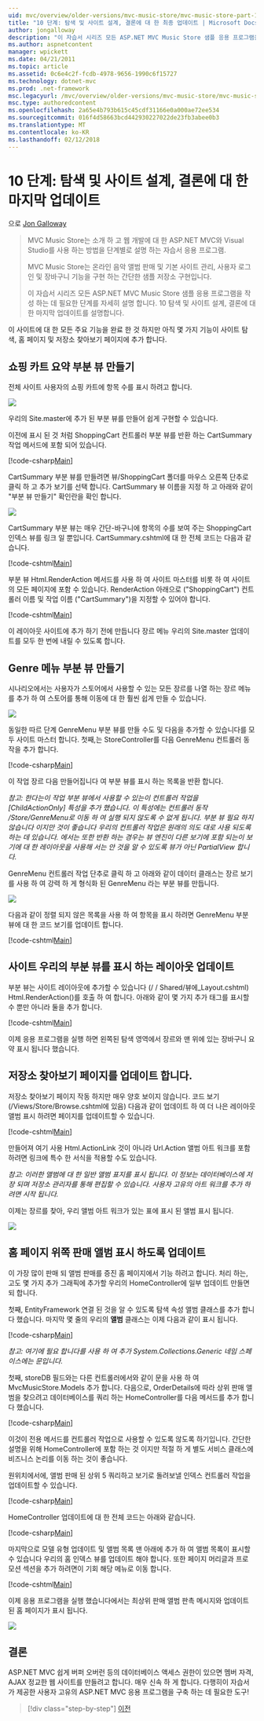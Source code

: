 ```yaml
---
uid: mvc/overview/older-versions/mvc-music-store/mvc-music-store-part-10
title: "10 단계: 탐색 및 사이트 설계, 결론에 대 한 최종 업데이트 | Microsoft Docs"
author: jongalloway
description: "이 자습서 시리즈 모든 ASP.NET MVC Music Store 샘플 응용 프로그램을 작성 하는 데 필요한 단계를 자세히 설명 합니다. 부 10에서는 탐색 및에 대 한 마지막 업데이트를 다룹니다."
ms.author: aspnetcontent
manager: wpickett
ms.date: 04/21/2011
ms.topic: article
ms.assetid: 0c6e4c2f-fcdb-4978-9656-1990c6f15727
ms.technology: dotnet-mvc
ms.prod: .net-framework
msc.legacyurl: /mvc/overview/older-versions/mvc-music-store/mvc-music-store-part-10
msc.type: authoredcontent
ms.openlocfilehash: 2a65e4b793b615c45cdf31166e0a000ae72ee534
ms.sourcegitcommit: 016f4d58663bcd442930227022de23fb3abee0b3
ms.translationtype: MT
ms.contentlocale: ko-KR
ms.lasthandoff: 02/12/2018
---
```

<a name="part-10-final-updates-to-navigation-and-site-design-conclusion"></a>10 단계: 탐색 및 사이트 설계, 결론에 대 한 마지막 업데이트
====================
으로 [Jon Galloway](https://github.com/jongalloway)

> MVC Music Store는 소개 하 고 웹 개발에 대 한 ASP.NET MVC와 Visual Studio를 사용 하는 방법을 단계별로 설명 하는 자습서 응용 프로그램.  
>   
> MVC Music Store는 온라인 음악 앨범 판매 및 기본 사이트 관리, 사용자 로그인 및 장바구니 기능을 구현 하는 간단한 샘플 저장소 구현입니다.  
>   
> 이 자습서 시리즈 모든 ASP.NET MVC Music Store 샘플 응용 프로그램을 작성 하는 데 필요한 단계를 자세히 설명 합니다. 10 탐색 및 사이트 설계, 결론에 대 한 마지막 업데이트를 설명합니다.


이 사이트에 대 한 모든 주요 기능을 완료 한 것 하지만 아직 몇 가지 기능이 사이트 탐색, 홈 페이지 및 저장소 찾아보기 페이지에 추가 합니다.

## <a name="creating-the-shopping-cart-summary-partial-view"></a>쇼핑 카트 요약 부분 뷰 만들기

전체 사이트 사용자의 쇼핑 카트에 항목 수를 표시 하려고 합니다.

![](mvc-music-store-part-10/_static/image1.png)

우리의 Site.master에 추가 된 부분 뷰를 만들어 쉽게 구현할 수 있습니다.

이전에 표시 된 것 처럼 ShoppingCart 컨트롤러 부분 뷰를 반환 하는 CartSummary 작업 메서드에 포함 되어 있습니다.

[!code-csharp[Main](mvc-music-store-part-10/samples/sample1.cs)]

CartSummary 부분 뷰를 만들려면 뷰/ShoppingCart 폴더를 마우스 오른쪽 단추로 클릭 하 고 추가 보기를 선택 합니다. CartSummary 뷰 이름을 지정 하 고 아래와 같이 "부분 뷰 만들기" 확인란을 확인 합니다.

![](mvc-music-store-part-10/_static/image2.png)

CartSummary 부분 뷰는 매우 간단-바구니에 항목의 수를 보여 주는 ShoppingCart 인덱스 뷰를 링크 일 뿐입니다. CartSummary.cshtml에 대 한 전체 코드는 다음과 같습니다.

[!code-cshtml[Main](mvc-music-store-part-10/samples/sample2.cshtml)]

부분 뷰 Html.RenderAction 메서드를 사용 하 여 사이트 마스터를 비롯 하 여 사이트의 모든 페이지에 포함 수 있습니다. RenderAction 아래으로 ("ShoppingCart") 컨트롤러 이름 및 작업 이름 ("CartSummary")을 지정할 수 있어야 합니다.

[!code-cshtml[Main](mvc-music-store-part-10/samples/sample3.cshtml)]

이 레이아웃 사이트에 추가 하기 전에 만듭니다 장르 메뉴 우리의 Site.master 업데이트를 모두 한 번에 내릴 수 있도록 합니다.

## <a name="creating-the-genre-menu-partial-view"></a>Genre 메뉴 부분 뷰 만들기

시나리오에서는 사용자가 스토어에서 사용할 수 있는 모든 장르를 나열 하는 장르 메뉴를 추가 하 여 스토어를 통해 이동에 대 한 훨씬 쉽게 만들 수 있습니다.

![](mvc-music-store-part-10/_static/image3.png)

동일한 따르 단계 GenreMenu 부분 뷰를 만들 수도 및 다음을 추가할 수 있습니다를 모두 사이트 마스터 합니다. 첫째,는 StoreController를 다음 GenreMenu 컨트롤러 동작을 추가 합니다.

[!code-csharp[Main](mvc-music-store-part-10/samples/sample4.cs)]

이 작업 장르 다음 만들어집니다 여 부분 뷰를 표시 하는 목록을 반환 합니다.

*참고: 한다는이 작업 부분 뷰에서 사용할 수 있는이 컨트롤러 작업을 [ChildActionOnly] 특성을 추가 했습니다. 이 특성에는 컨트롤러 동작 /Store/GenreMenu로 이동 하 여 실행 되지 않도록 수 없게 됩니다. 부분 뷰 필요 하지 않습니다 이지만 것이 좋습니다 우리의 컨트롤러 작업은 원래의 의도 대로 사용 되도록 하는 데 있습니다. 에서는 또한 반환 하는 경우는 뷰 엔진이 다른 보기에 포함 되는이 보기에 대 한 레이아웃을 사용해 서는 안 것을 알 수 있도록 뷰가 아닌 PartialView 합니다.*

GenreMenu 컨트롤러 작업 단추로 클릭 하 고 아래와 같이 데이터 클래스는 장르 보기를 사용 하 여 강력 하 게 형식화 된 GenreMenu 라는 부분 뷰를 만듭니다.

![](mvc-music-store-part-10/_static/image4.png)

다음과 같이 정렬 되지 않은 목록을 사용 하 여 항목을 표시 하려면 GenreMenu 부분 뷰에 대 한 코드 보기를 업데이트 합니다.

[!code-cshtml[Main](mvc-music-store-part-10/samples/sample5.cshtml)]

## <a name="updating-site-layout-to-display-our-partial-views"></a>사이트 우리의 부분 뷰를 표시 하는 레이아웃 업데이트

부분 뷰는 사이트 레이아웃에 추가할 수 있습니다 (/ / Shared/뷰에\_Layout.cshtml) Html.RenderAction()를 호출 하 여 합니다. 아래와 같이 몇 가지 추가 태그를 표시할 수 뿐만 아니라 둘을 추가 합니다.

[!code-cshtml[Main](mvc-music-store-part-10/samples/sample6.cshtml)]

이제 응용 프로그램을 실행 하면 왼쪽된 탐색 영역에서 장르와 맨 위에 있는 장바구니 요약 표시 됩니다 했습니다.

## <a name="update-to-the-store-browse-page"></a>저장소 찾아보기 페이지를 업데이트 합니다.

저장소 찾아보기 페이지 작동 하지만 매우 양호 보이지 않습니다. 코드 보기 (/Views/Store/Browse.cshtml에 있음) 다음과 같이 업데이트 하 여 더 나은 레이아웃 앨범 표시 하려면 페이지를 업데이트할 수 있습니다.

[!code-cshtml[Main](mvc-music-store-part-10/samples/sample7.cshtml)]

만들어져 여기 사용 Html.ActionLink 것이 아니라 Url.Action 앨범 아트 워크를 포함 하려면 링크에 특수 한 서식을 적용할 수도 있습니다.

*참고: 이러한 앨범에 대 한 일반 앨범 표지를 표시 됩니다. 이 정보는 데이터베이스에 저장 되며 저장소 관리자를 통해 편집할 수 있습니다. 사용자 고유의 아트 워크를 추가 하려면 시작 됩니다.*

이제는 장르를 찾아, 우리 앨범 아트 워크가 있는 표에 표시 된 앨범 표시 됩니다.

![](mvc-music-store-part-10/_static/image5.png)

## <a name="updating-the-home-page-to-show-top-selling-albums"></a>홈 페이지 위쪽 판매 앨범 표시 하도록 업데이트

이 가장 많이 판매 되 앨범 판매를 증진 홈 페이지에서 기능 하려고 합니다. 처리 하는, 고도 몇 가지 추가 그래픽에 추가할 우리의 HomeController에 일부 업데이트 만들면 되 합니다.

첫째, EntityFramework 연결 된 것을 알 수 있도록 탐색 속성 앨범 클래스를 추가 합니다 했습니다. 마지막 몇 줄의 우리의 **앨범** 클래스는 이제 다음과 같이 표시 됩니다.

[!code-csharp[Main](mvc-music-store-part-10/samples/sample8.cs)]

*참고: 여기에 필요 합니다를 사용 하 여 추가 System.Collections.Generic 네임 스페이스에는 문입니다.*

첫째, storeDB 필드와는 다른 컨트롤러에서와 같이 문을 사용 하 여 MvcMusicStore.Models 추가 합니다. 다음으로, OrderDetails에 따라 상위 판매 앨범을 찾으려고 데이터베이스를 쿼리 하는 HomeController를 다음 메서드를 추가 합니다 했습니다.

[!code-csharp[Main](mvc-music-store-part-10/samples/sample9.cs)]

이것이 전용 메서드를 컨트롤러 작업으로 사용할 수 있도록 않도록 하기입니다. 간단한 설명을 위해 HomeController에 포함 하는 것 이지만 적절 하 게 별도 서비스 클래스에 비즈니스 논리를 이동 하는 것이 좋습니다.

원위치에서에, 앨범 판매 된 상위 5 쿼리하고 보기로 돌려보낼 인덱스 컨트롤러 작업을 업데이트할 수 있습니다.

[!code-csharp[Main](mvc-music-store-part-10/samples/sample10.cs)]

HomeController 업데이트에 대 한 전체 코드는 아래와 같습니다.

[!code-csharp[Main](mvc-music-store-part-10/samples/sample11.cs)]

마지막으로 모델 유형 업데이트 및 앨범 목록 맨 아래에 추가 하 여 앨범 목록이 표시할 수 있습니다 우리의 홈 인덱스 뷰를 업데이트 해야 합니다. 또한 페이지 머리글과 프로 모션 섹션을 추가 하려면이 기회 해당 메뉴로 이동 합니다.

[!code-cshtml[Main](mvc-music-store-part-10/samples/sample12.cshtml)]

이제 응용 프로그램을 실행 했습니다에서는 최상위 판매 앨범 판촉 메시지와 업데이트 된 홈 페이지가 표시 됩니다.

![](mvc-music-store-part-10/_static/image1.jpg)

## <a name="conclusion"></a>결론

ASP.NET MVC 쉽게 버퍼 오버런 등의 데이터베이스 액세스 권한이 있으면 멤버 자격, AJAX 정교한 웹 사이트를 만들려고 합니다. 매우 신속 하 게 합니다. 다행히이 자습서가 제공한 사용자 고유의 ASP.NET MVC 응용 프로그램을 구축 하는 데 필요한 도구!


>[!div class="step-by-step"]
[이전](mvc-music-store-part-9.md)
